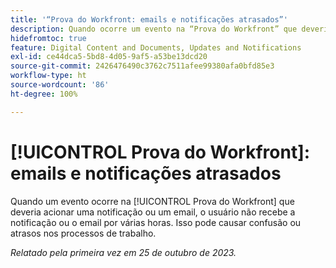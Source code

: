 ```yaml
---
title: '“Prova do Workfront: emails e notificações atrasados”'
description: Quando ocorre um evento na “Prova do Workfront” que deveria acionar uma notificação ou um email, o usuário não recebe a notificação ou o email por várias horas. Isso pode causar confusão ou atrasos nos processos de trabalho.
hidefromtoc: true
feature: Digital Content and Documents, Updates and Notifications
exl-id: ce44dca5-5bd8-4d05-9af5-a53be13dcd20
source-git-commit: 2426476490c3762c7511afee99380afa0bfd85e3
workflow-type: ht
source-wordcount: '86'
ht-degree: 100%

---
```


# [!UICONTROL Prova do Workfront]: emails e notificações atrasados

<!--WF and WFP TOCs-->

Quando um evento ocorre na [!UICONTROL Prova do Workfront] que deveria acionar uma notificação ou um email, o usuário não recebe a notificação ou o email por várias horas. Isso pode causar confusão ou atrasos nos processos de trabalho.

_Relatado pela primeira vez em 25 de outubro de 2023._
